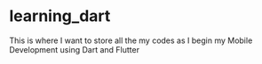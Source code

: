 # learning_dart
This is where I want to store all the my codes as I begin my Mobile Development using Dart and Flutter
